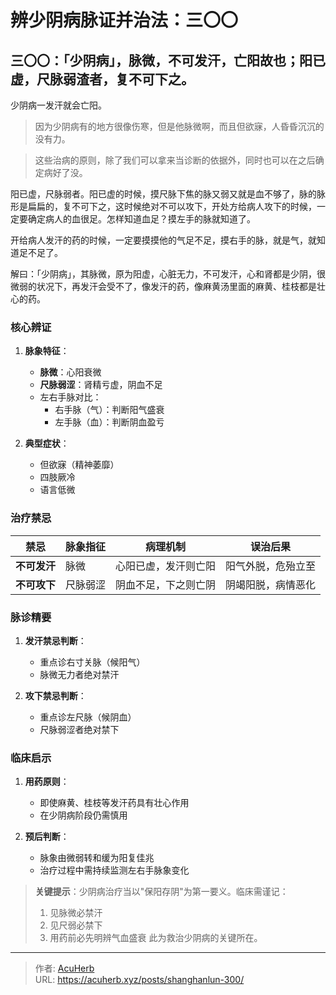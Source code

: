 # 辨少阴病脉证并治法：三〇〇


## 三〇〇：「少阴病」，脉微，不可发汗，亡阳故也；阳已虚，尺脉弱渣者，复不可下之。

<!--more-->

少阴病一发汗就会亡阳。

> 因为少阴病有的地方很像伤寒，但是他脉微啊，而且但欲寐，人昏昏沉沉的没有力。

> 这些治病的原则，除了我们可以拿来当诊断的依据外，同时也可以在之后确定病好了没。

阳已虚，尺脉弱者。阳已虚的时候，摸尺脉下焦的脉又弱又就是血不够了，脉的脉形是扁扁的，复不可下之，这时候绝对不可以攻下，开处方给病人攻下的时候，一定要确定病人的血很足。怎样知道血足？摸左手的脉就知道了。

开给病人发汗的药的时候，一定要摸摸他的气足不足，摸右手的脉，就是气，就知道足不足了。

解曰：「少阴病」，其脉微，原为阳虚，心脏无力，不可发汗，心和肾都是少阴，很微弱的状况下，再发汗会受不了，像发汗的药，像麻黄汤里面的麻黄、桂枝都是壮心的药。

### **核心辨证**
1. **脉象特征**：
   - **脉微**：心阳衰微
   - **尺脉弱涩**：肾精亏虚，阴血不足
   - 左右手脉对比：
     - 右手脉（气）：判断阳气盛衰
     - 左手脉（血）：判断阴血盈亏

2. **典型症状**：
   - 但欲寐（精神萎靡）
   - 四肢厥冷
   - 语言低微

### **治疗禁忌**
| **禁忌** | **脉象指征** | **病理机制** | **误治后果** |
|----------|--------------|--------------|--------------|
| **不可发汗** | 脉微 | 心阳已虚，发汗则亡阳 | 阳气外脱，危殆立至 |
| **不可攻下** | 尺脉弱涩 | 阴血不足，下之则亡阴 | 阴竭阳脱，病情恶化 |

### **脉诊精要**
1. **发汗禁忌判断**：
   - 重点诊右寸关脉（候阳气）
   - 脉微无力者绝对禁汗

2. **攻下禁忌判断**：
   - 重点诊左尺脉（候阴血）
   - 尺脉弱涩者绝对禁下

### **临床启示**
1. **用药原则**：
   - 即使麻黄、桂枝等发汗药具有壮心作用
   - 在少阴病阶段仍需慎用

2. **预后判断**：
   - 脉象由微弱转和缓为阳复佳兆
   - 治疗过程中需持续监测左右手脉象变化

> **关键提示**：少阴病治疗当以"保阳存阴"为第一要义。临床需谨记：
> 1. 见脉微必禁汗
> 2. 见尺弱必禁下
> 3. 用药前必先明辨气血盛衰
> 此为救治少阴病的关键所在。

---

> 作者: [AcuHerb](https://acuherb.xyz)  
> URL: https://acuherb.xyz/posts/shanghanlun-300/  

